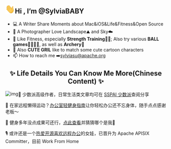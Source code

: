 ## <img src="https://raw.githubusercontent.com/parth-27/parth-27/master/Hi.gif" width="30px">Hi , I’m @SylviaBABY
- 💻 A Writer Share Moments about Mac&iOS&Life&Fitness&Open Source
- 🌱 A Photographer Love Landscape⛰️ and Sky☁️
- 💞️ Like Fitness, especially **Strength Training**🏋️‍♀️; Also try various **BALL games**🏀🎱🏓🏸, as well as **Archery**🏹
- 🤎 Also **CUTE GRIL** like to match some cute cartoon characters
- 📫 How to reach me ➡️sylviasu@apache.org

<h2 align="center">
✨ Life Details You Can Know Me More(Chinese Content) ✨
</h2>

<img align="left" alt="img" src="https://user-images.githubusercontent.com/39793568/157602624-e4bb0997-0e22-43c3-ab80-42af3fda18ab.GIF" width="auto" height="auto"/>

📖 少数派高级作者，日常生活类文章均可在 [SSPAI 少数派](https://sspai.com/u/sylvia/posts)查阅分享

📣 在家远程懒得运动？[办公室轻健身指南](https://sspai.com/series/79)让你轻松办公还不忘身体，随手点点感谢老板～

👀 健身多年没点成果可还行，[点此查看](https://sspai.com/post/68828)并猜猜哪个是我🤪

🎙️ 或许还是一个[热爱开源喜欢远程办公](https://eleduck.com/posts/rdfEoD)的女娃，已晋升为 Apache APISIX Committer，目前 Work From Home 

<!---
SylviaBABY/SylviaBABY is a ✨ special ✨ repository because its `README.md` (this file) appears on your GitHub profile.
You can click the Preview link to take a look at your changes.
--->
